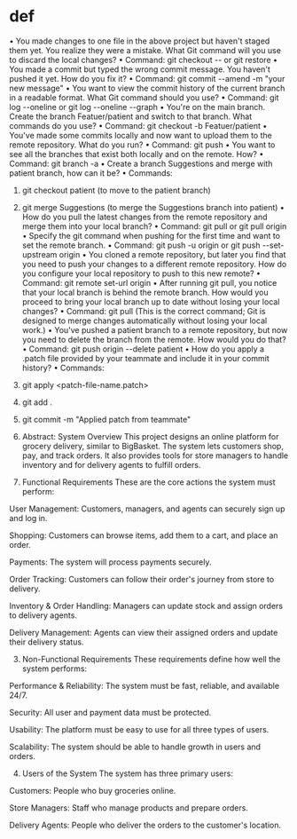 # def
•  You made changes to one file in the above project but haven't staged them yet. You realize they were a mistake. What Git command will you use to discard the local changes?
•	Command: git checkout -- <file-name> or git restore <file-name>
•  You made a commit but typed the wrong commit message. You haven't pushed it yet. How do you fix it?
•	Command: git commit --amend -m "your new message"
•  You want to view the commit history of the current branch in a readable format. What Git command should you use?
•	Command: git log --oneline or git log --oneline --graph
•  You're on the main branch. Create the branch Featuer/patient and switch to that branch. What commands do you use?
•	Command: git checkout -b Featuer/patient
•  You've made some commits locally and now want to upload them to the remote repository. What do you run?
•	Command: git push
•  You want to see all the branches that exist both locally and on the remote. How?
•	Command: git branch -a
•  Create a branch Suggestions and merge with patient branch, how can it be?
•	Commands:
1.	git checkout patient (to move to the patient branch)
2.	git merge Suggestions (to merge the Suggestions branch into patient)
•  How do you pull the latest changes from the remote repository and merge them into your local branch?
•	Command: git pull or git pull origin <branch-name>
•  Specify the git command when pushing for the first time and want to set the remote branch.
•	Command: git push -u origin <branch-name> or git push --set-upstream origin <branch-name>
•  You cloned a remote repository, but later you find that you need to push your changes to a different remote repository. How do you configure your local repository to push to this new remote?
•	Command: git remote set-url origin <new-remote-url>
•  After running git pull, you notice that your local branch is behind the remote branch. How would you proceed to bring your local branch up to date without losing your local changes?
•	Command: git pull (This is the correct command; Git is designed to merge changes automatically without losing your local work.)
•  You've pushed a patient branch to a remote repository, but now you need to delete the branch from the remote. How would you do that?
•	Command: git push origin --delete patient
•  How do you apply a .patch file provided by your teammate and include it in your commit history?
•	Commands:
1.	git apply <patch-file-name.patch>
2.	git add .
3.	git commit -m "Applied patch from teammate"




























1. Abstract: System Overview
This project designs an online platform for grocery delivery, similar to BigBasket. The system lets customers shop, pay, and track orders. It also provides tools for store managers to handle inventory and for delivery agents to fulfill orders.

2. Functional Requirements
These are the core actions the system must perform:

User Management: Customers, managers, and agents can securely sign up and log in.

Shopping: Customers can browse items, add them to a cart, and place an order.

Payments: The system will process payments securely.

Order Tracking: Customers can follow their order's journey from store to delivery.

Inventory & Order Handling: Managers can update stock and assign orders to delivery agents.

Delivery Management: Agents can view their assigned orders and update their delivery status.

3. Non-Functional Requirements
These requirements define how well the system performs:

Performance & Reliability: The system must be fast, reliable, and available 24/7.

Security: All user and payment data must be protected.

Usability: The platform must be easy to use for all three types of users.

Scalability: The system should be able to handle growth in users and orders.

4. Users of the System
The system has three primary users:

Customers: People who buy groceries online.

Store Managers: Staff who manage products and prepare orders.

Delivery Agents: People who deliver the orders to the customer's location.
